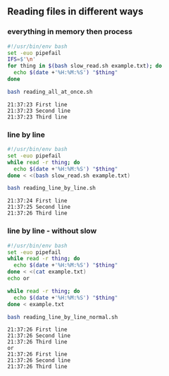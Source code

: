 ## Reading files in different ways
### everything in memory then process

```bash
#!/usr/bin/env bash
set -euo pipefail
IFS=$'\n'
for thing in $(bash slow_read.sh example.txt); do
  echo $(date +'%H:%M:%S') "$thing"
done
```
```bash
bash reading_all_at_once.sh
```
```
21:37:23 First line
21:37:23 Second line
21:37:23 Third line
```
### line by line

```bash
#!/usr/bin/env bash
set -euo pipefail
while read -r thing; do
  echo $(date +'%H:%M:%S') "$thing"
done < <(bash slow_read.sh example.txt)


```
```bash
bash reading_line_by_line.sh
```
```
21:37:24 First line
21:37:25 Second line
21:37:26 Third line
```
### line by line - without slow

```bash
#!/usr/bin/env bash
set -euo pipefail
while read -r thing; do
  echo $(date +'%H:%M:%S') "$thing"
done < <(cat example.txt)
echo or

while read -r thing; do
  echo $(date +'%H:%M:%S') "$thing"
done < example.txt


```
```bash
bash reading_line_by_line_normal.sh
```
```
21:37:26 First line
21:37:26 Second line
21:37:26 Third line
or
21:37:26 First line
21:37:26 Second line
21:37:26 Third line
```
